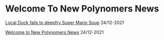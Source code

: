 # Welcome To New Polynomers News

[Local Duck fails to deepfry Super Mario Soup](https://sastofficial.github.io/newpolynomersnews/pages/dfmariosoup) 24/12-2021

[Welcome to New Polynomers News](https://sastofficial.github.io/newpolynomersnews/pages/welcome) 24/12-2021
